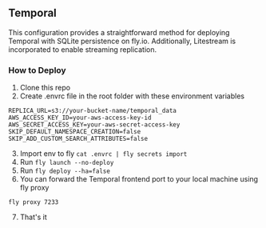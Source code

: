 ## Temporal

This configuration provides a straightforward method for deploying Temporal with SQLite persistence on fly.io. Additionally, Litestream is incorporated to enable streaming replication.

### How to Deploy

1. Clone this repo
2. Create .envrc file in the root folder with these environment variables

```
REPLICA_URL=s3://your-bucket-name/temporal_data
AWS_ACCESS_KEY_ID=your-aws-access-key-id
AWS_SECRET_ACCESS_KEY=your-aws-secret-access-key
SKIP_DEFAULT_NAMESPACE_CREATION=false
SKIP_ADD_CUSTOM_SEARCH_ATTRIBUTES=false
```

3. Import env to fly `cat .envrc | fly secrets import`
4. Run `fly launch --no-deploy`
5. Run `fly deploy --ha=false`
6. You can forward the Temporal frontend port to your local machine using fly proxy

```
fly proxy 7233
```

7. That's it
